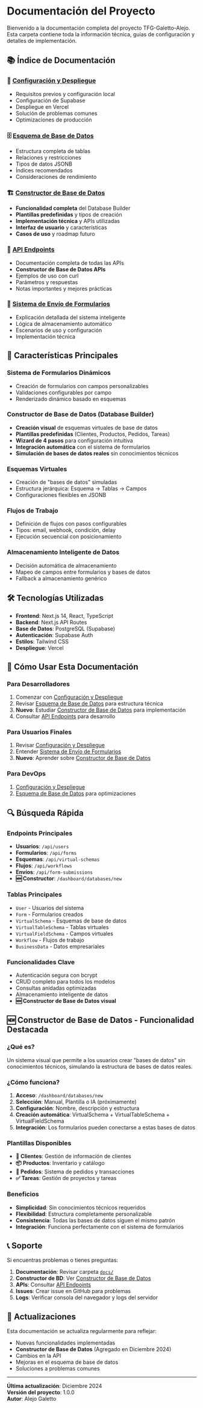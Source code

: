 # Documentación del Proyecto

Bienvenido a la documentación completa del proyecto TFG-Galetto-Alejo. Esta carpeta contiene toda la información técnica, guías de configuración y detalles de implementación.

## 📚 Índice de Documentación

### 🚀 [Configuración y Despliegue](setup-deployment.md)
- Requisitos previos y configuración local
- Configuración de Supabase
- Despliegue en Vercel
- Solución de problemas comunes
- Optimizaciones de producción

### 🗄️ [Esquema de Base de Datos](database-schema.md)
- Estructura completa de tablas
- Relaciones y restricciones
- Tipos de datos JSONB
- Índices recomendados
- Consideraciones de rendimiento

### 🏗️ [Constructor de Base de Datos](database-builder.md)
- **Funcionalidad completa** del Database Builder
- **Plantillas predefinidas** y tipos de creación
- **Implementación técnica** y APIs utilizadas
- **Interfaz de usuario** y características
- **Casos de uso** y roadmap futuro

### 🔌 [API Endpoints](api-endpoints.md)
- Documentación completa de todas las APIs
- **Constructor de Base de Datos APIs**
- Ejemplos de uso con curl
- Parámetros y respuestas
- Notas importantes y mejores prácticas

### 📝 [Sistema de Envío de Formularios](form-submissions.md)
- Explicación detallada del sistema inteligente
- Lógica de almacenamiento automático
- Escenarios de uso y configuración
- Implementación técnica

## 🎯 Características Principales

### Sistema de Formularios Dinámicos
- Creación de formularios con campos personalizables
- Validaciones configurables por campo
- Renderizado dinámico basado en esquemas

### **Constructor de Base de Datos (Database Builder)**
- **Creación visual** de esquemas virtuales de base de datos
- **Plantillas predefinidas** (Clientes, Productos, Pedidos, Tareas)
- **Wizard de 4 pasos** para configuración intuitiva
- **Integración automática** con el sistema de formularios
- **Simulación de bases de datos reales** sin conocimientos técnicos

### Esquemas Virtuales
- Creación de "bases de datos" simuladas
- Estructura jerárquica: Esquema → Tablas → Campos
- Configuraciones flexibles en JSONB

### Flujos de Trabajo
- Definición de flujos con pasos configurables
- Tipos: email, webhook, condición, delay
- Ejecución secuencial con posicionamiento

### Almacenamiento Inteligente de Datos
- Decisión automática de almacenamiento
- Mapeo de campos entre formularios y bases de datos
- Fallback a almacenamiento genérico

## 🛠️ Tecnologías Utilizadas

- **Frontend**: Next.js 14, React, TypeScript
- **Backend**: Next.js API Routes
- **Base de Datos**: PostgreSQL (Supabase)
- **Autenticación**: Supabase Auth
- **Estilos**: Tailwind CSS
- **Despliegue**: Vercel

## 📖 Cómo Usar Esta Documentación

### Para Desarrolladores
1. Comenzar con [Configuración y Despliegue](setup-deployment.md)
2. Revisar [Esquema de Base de Datos](database-schema.md) para estructura técnica
3. **Nuevo**: Estudiar [Constructor de Base de Datos](database-builder.md) para implementación
4. Consultar [API Endpoints](api-endpoints.md) para desarrollo

### Para Usuarios Finales
1. Revisar [Configuración y Despliegue](setup-deployment.md)
2. Entender [Sistema de Envío de Formularios](form-submissions.md)
3. **Nuevo**: Aprender sobre [Constructor de Base de Datos](database-schema.md#constructor-de-base-de-datos-database-builder)

### Para DevOps
1. [Configuración y Despliegue](setup-deployment.md)
2. [Esquema de Base de Datos](database-schema.md) para optimizaciones

## 🔍 Búsqueda Rápida

### Endpoints Principales
- **Usuarios**: `/api/users`
- **Formularios**: `/api/forms`
- **Esquemas**: `/api/virtual-schemas`
- **Flujos**: `/api/workflows`
- **Envíos**: `/api/form-submissions`
- **🆕 Constructor**: `/dashboard/databases/new`

### Tablas Principales
- `User` - Usuarios del sistema
- `Form` - Formularios creados
- `VirtualSchema` - Esquemas de base de datos
- `VirtualTableSchema` - Tablas virtuales
- `VirtualFieldSchema` - Campos virtuales
- `Workflow` - Flujos de trabajo
- `BusinessData` - Datos empresariales

### Funcionalidades Clave
- Autenticación segura con bcrypt
- CRUD completo para todos los modelos
- Consultas anidadas optimizadas
- Almacenamiento inteligente de datos
- **🆕 Constructor de Base de Datos visual**

## 🆕 Constructor de Base de Datos - Funcionalidad Destacada

### ¿Qué es?
Un sistema visual que permite a los usuarios crear "bases de datos" sin conocimientos técnicos, simulando la estructura de bases de datos reales.

### ¿Cómo funciona?
1. **Acceso**: `/dashboard/databases/new`
2. **Selección**: Manual, Plantilla o IA (próximamente)
3. **Configuración**: Nombre, descripción y estructura
4. **Creación automática**: VirtualSchema + VirtualTableSchema + VirtualFieldSchema
5. **Integración**: Los formularios pueden conectarse a estas bases de datos

### Plantillas Disponibles
- **👥 Clientes**: Gestión de información de clientes
- **📦 Productos**: Inventario y catálogo
- **🛒 Pedidos**: Sistema de pedidos y transacciones
- **✅ Tareas**: Gestión de proyectos y tareas

### Beneficios
- **Simplicidad**: Sin conocimientos técnicos requeridos
- **Flexibilidad**: Estructura completamente personalizable
- **Consistencia**: Todas las bases de datos siguen el mismo patrón
- **Integración**: Funciona perfectamente con el sistema de formularios

## 📞 Soporte

Si encuentras problemas o tienes preguntas:

1. **Documentación**: Revisar carpeta [`docs/`](./docs/)
2. **Constructor de BD**: Ver [Constructor de Base de Datos](database-builder.md)
3. **APIs**: Consultar [API Endpoints](api-endpoints.md)
4. **Issues**: Crear issue en GitHub para problemas
5. **Logs**: Verificar consola del navegador y logs del servidor

## 🔄 Actualizaciones

Esta documentación se actualiza regularmente para reflejar:
- Nuevas funcionalidades implementadas
- **Constructor de Base de Datos** (Agregado en Diciembre 2024)
- Cambios en la API
- Mejoras en el esquema de base de datos
- Soluciones a problemas comunes

---

**Última actualización**: Diciembre 2024  
**Versión del proyecto**: 1.0.0  
**Autor**: Alejo Galetto
